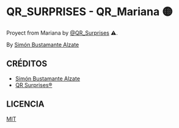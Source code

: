 # QR_SURPRISES - QR_Mariana 🟡

Proyect from Mariana by [@QR_Surprises](https://instagram.com/QR_Surprises) ⚠️.

By [Simón Bustamante Alzate](https://instagram.com/simonba97)

## CRÉDITOS
- [Simón Bustamante Alzate](https://instagram.com/simonba97)
- [QR Surprises®](https://instagram.com/QR_Surprises)

## LICENCIA 

[MIT](https://opensource.org/licenses/MIT)


